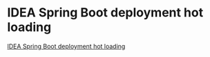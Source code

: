 # IDEA Spring Boot deployment hot loading
[IDEA Spring Boot deployment hot loading](https://aiwithcloud.com/2022/09/19/idea_spring_boot_deployment_hot_loading/)